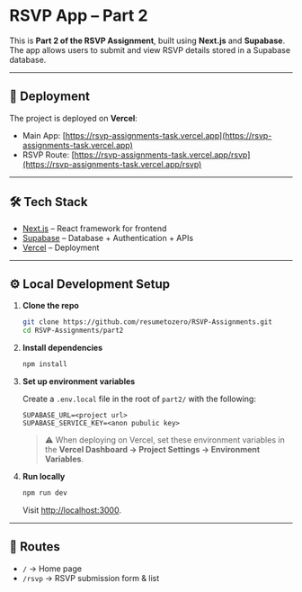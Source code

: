 
# RSVP App – Part 2

This is **Part 2 of the RSVP Assignment**, built using **Next.js** and **Supabase**.  
The app allows users to submit and view RSVP details stored in a Supabase database.

---

## 🚀 Deployment

The project is deployed on **Vercel**:

- Main App: [https://rsvp-assignments-task.vercel.app](https://rsvp-assignments-task.vercel.app)  
- RSVP Route: [https://rsvp-assignments-task.vercel.app/rsvp](https://rsvp-assignments-task.vercel.app/rsvp)

---

## 🛠️ Tech Stack

- [Next.js](https://nextjs.org/) – React framework for frontend
- [Supabase](https://supabase.com/) – Database + Authentication + APIs
- [Vercel](https://vercel.com/) – Deployment

---

## ⚙️ Local Development Setup

1. **Clone the repo**
   ```bash
   git clone https://github.com/resumetozero/RSVP-Assignments.git
   cd RSVP-Assignments/part2

2. **Install dependencies**

   ```bash
   npm install
   ```

3. **Set up environment variables**

   Create a `.env.local` file in the root of `part2/` with the following:

   ```env
   SUPABASE_URL=<project url>
   SUPABASE_SERVICE_KEY=<anon pubulic key>
   ```

   > ⚠️ When deploying on Vercel, set these environment variables in the **Vercel Dashboard → Project Settings → Environment Variables**.

4. **Run locally**

   ```bash
   npm run dev
   ```

   Visit [http://localhost:3000](http://localhost:3000).

---

## 📂 Routes

* `/` → Home page
* `/rsvp` → RSVP submission form & list
